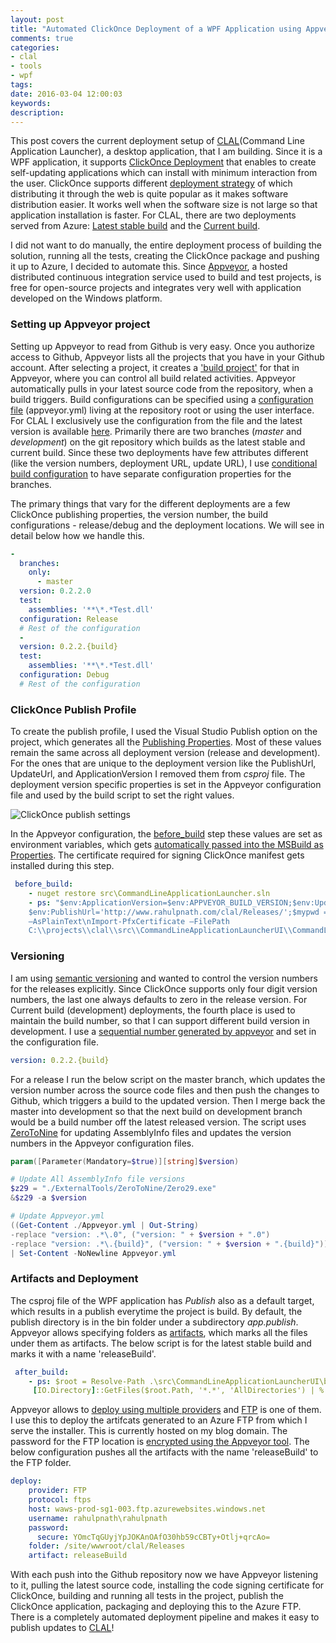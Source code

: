 ```yaml
---
layout: post
title: "Automated ClickOnce Deployment of a WPF Application using Appveyor"
comments: true
categories: 
- clal
- tools
- wpf
tags: 
date: 2016-03-04 12:00:03 
keywords: 
description: 
---
```


This post covers the current deployment setup of [CLAL](https://github.com/rahulpnath/clal)(Command Line Application Launcher), a desktop application, that I am building. Since it is a WPF application, it supports [ClickOnce Deployment](https://msdn.microsoft.com/en-us/library/t71a733d.aspx) that enables to create self-updating applications which can install with minimum interaction from the user. ClickOnce supports different [deployment strategy](https://msdn.microsoft.com/en-us/library/71baz9ah.aspx) of which distributing it through the web is quite popular as it makes software distribution easier. It works well when the software size is not large so that application installation is faster. For CLAL, there are two deployments served from Azure: [Latest stable build](http://www.rahulpnath.com/clal/Releases/commandlineapplicationlauncherui.application) and the [Current build](http://www.rahulpnath.com/clal/Latest/commandlineapplicationlauncherui.application). 

I did not want to do manually, the entire deployment process of building the solution, running all the tests, creating the ClickOnce package and pushing it up to Azure, I decided to automate this. Since [Appveyor](https://www.appveyor.com/), a hosted distributed continuous integration service used to build and test projects, is free for open-source projects and integrates very well with application developed on the Windows platform.


### Setting up Appveyor project ###

Setting up Appveyor to read from Github is very easy. Once you authorize access to Github, Appveyor lists all the projects that you have in your Github account. After selecting a project, it creates a ['build project'](https://ci.appveyor.com/project/rahulpnath/clal) for that in Appveyor, where you can control all build related activities. Appveyor automatically pulls in your latest source code from the repository, when a build triggers. Build configurations can be specified using a [configuration file](https://www.appveyor.com/docs/appveyor-yml) (appveyor.yml) living at the repository root or using the user interface. For CLAL I exclusively use the configuration from the file and the latest version is available [here](https://github.com/rahulpnath/clal/blob/master/appveyor.yml). 
Primarily there are two branches (*master* and *development*) on the git repository which builds as the latest stable and current build. Since these two deployments have few attributes different (like the version numbers, deployment URL, update URL), I use [conditional build configuration](https://www.appveyor.com/docs/branches#conditional-build-configuration) to have separate configuration properties for the branches.

The primary things that vary for the different deployments are a few ClickOnce publishing properties, the version number, the build configurations - release/debug and the deployment locations. We will see in detail below how we handle this.

``` yaml
-
  branches:
    only:
      - master
  version: 0.2.2.0
  test:
    assemblies: '**\*.*Test.dll'
  configuration: Release
  # Rest of the configuration
  -
  version: 0.2.2.{build}
  test:
    assemblies: '**\*.*Test.dll'
  configuration: Debug
  # Rest of the configuration
```

### ClickOnce Publish Profile ###
To create the publish profile, I used the Visual Studio Publish option on the project, which generates all the [Publishing Properties](https://msdn.microsoft.com/en-us/library/ms165431.aspx#Anchor_2). Most of these values remain the same across all deployment version (release and development). For the ones that are unique to the deployment version like the PublishUrl, UpdateUrl, and ApplicationVersion I removed them from *csproj* file. The deployment version specific properties is set in the Appveyor configuration file and used by the build script to set the right values.


<img class="center" alt="ClickOnce publish settings" src="{{ site.images_root}}/clickonce_publishsetting.png" />

In the Appveyor configuration, the [before_build](https://www.appveyor.com/docs/build-configuration#script-blocks-in-build-configuration) step these values are set as environment variables, which gets [automatically passed into the MSBuild as Properties](http://help.appveyor.com/discussions/questions/980-custom-msbuild-property). The certificate required for signing ClickOnce manifest gets installed during this step. 

``` yaml
 before_build:
    - nuget restore src\CommandLineApplicationLauncher.sln
    - ps: "$env:ApplicationVersion=$env:APPVEYOR_BUILD_VERSION;$env:UpdateUrl='http://www.rahulpnath.com/clal/Releases/';
    $env:PublishUrl='http://www.rahulpnath.com/clal/Releases/';$mypwd = ConvertTo-SecureString -String \"/(Z&rbrFG){p/6W@8xZvg\" -Force
    –AsPlainText\nImport-PfxCertificate –FilePath
    C:\\projects\\clal\\src\\CommandLineApplicationLauncherUI\\CommandLineApplicationLauncherUI_TemporaryKey.pfx cert:\\currentuser\\my -Password $mypwd"
```

### Versioning ###
I am using [semantic versioning](http://semver.org/) and wanted to control the version numbers for the releases explicitly. Since ClickOnce supports only four digit version numbers, the last one always defaults to zero in the release version. For Current build (development) deployments, the fourth place is used to maintain the build number, so that I can support different build version in development. I use a [sequential number generated by appveyor](https://www.appveyor.com/docs/build-configuration#build-versioning) and set in the configuration file.
``` yaml
version: 0.2.2.{build}
```
For a  release I run the below script on the master branch, which updates the version number across the source code files and then push the changes to Github, which triggers a build to the updated version. Then I merge back the master into development so that the next build on development branch would be a build number off the latest released version. The script uses [ZeroToNine](https://github.com/ploeh/ZeroToNine) for updating AssemblyInfo files and updates the version numbers in the Appveyor configuration files.

``` powershell
param([Parameter(Mandatory=$true)][string]$version) 

# Update All AssemblyInfo file versions
$z29 = "./ExternalTools/ZeroToNine/Zero29.exe"
&$z29 -a $version

# Update Appveyor.yml
((Get-Content ./Appveyor.yml | Out-String) 
-replace "version: .*\.0", ("version: " + $version + ".0") 
-replace "version: .*\.{build}", ("version: " + $version + ".{build}")).Trim("`r`n") 
| Set-Content -NoNewline Appveyor.yml
```
     
### Artifacts and Deployment ###

The csproj file of the WPF application has *Publish* also as a default target, which results in a publish everytime the project is build. By default, the publish directory is in the bin folder under a subdirectory *app.publish*. Appveyor allows specifying folders as [artifacts](https://www.appveyor.com/docs/packaging-artifacts), which marks all the files under them as artifacts. The below script is for the latest stable build and marks it with a name 'releaseBuild'.

``` yaml
 after_build:
    - ps: $root = Resolve-Path .\src\CommandLineApplicationLauncherUI\bin\Release\app.publish;
     [IO.Directory]::GetFiles($root.Path, '*.*', 'AllDirectories') | % { Push-AppveyorArtifact $_ -FileName $_.Substring($root.Path.Length + 1) -DeploymentName releaseBuild }
```
Appveyor allows to [deploy using multiple providers](https://www.appveyor.com/docs/deployment) and [FTP](https://www.appveyor.com/docs/deployment/ftp) is one of them. I use this to deploy the artifcats generated to an Azure FTP from which I serve the installer. This is currently hosted on my blog domain. The password for the FTP location is [encrypted using the Appveyor tool](https://ci.appveyor.com/tools/encrypt). The below configuration pushes all the artifacts with the name 'releaseBuild' to the FTP folder. 

``` yaml
deploy:
    provider: FTP
    protocol: ftps
    host: waws-prod-sg1-003.ftp.azurewebsites.windows.net
    username: rahulpnath\rahulpnath
    password:
      secure: YOmcTqGUyjYpJOKAnOAfO30hb59cCBTy+Otlj+qrcAo=
    folder: /site/wwwroot/clal/Releases
    artifact: releaseBuild
```

With each push into the Github repository now we have Appveyor listening to it, pulling the latest source code, installing the code signing certificate for ClickOnce, building and running all tests in the project, publish the ClickOnce application, packaging and deploying this to the Azure FTP. There is a completely automated deployment pipeline and makes it easy to publish updates to [CLAL](https://github.com/rahulpnath/clal)!